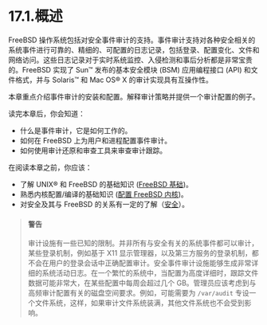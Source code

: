# 17.1.概述

FreeBSD 操作系统包括对安全事件审计的支持。事件审计支持对各种安全相关的系统事件进行可靠的、精细的、可配置的日志记录，包括登录、配置变化、文件和网络访问。这些日志记录对于实时系统监控、入侵检测和事后分析都是非常宝贵的。FreeBSD 实现了 Sun™ 发布的基本安全模块 (BSM) 应用编程接口 (API) 和文件格式，并与 Solaris™ 和 Mac OS® X 的审计实现具有互操作性。

本章重点介绍事件审计的安装和配置。解释审计策略并提供一个审计配置的例子。

读完本章后，你会知道：

* 什么是事件审计，它是如何工作的。
* 如何在 FreeBSD 上为用户和进程配置事件审计。
* 如何使用审计还原和审查工具来审查审计跟踪。

在阅读本章之前，你应该：

* 了解 UNIX® 和 FreeBSD 的基础知识 ([FreeBSD 基础](https://docs.freebsd.org/en/books/handbook/basics/index.html#basics))。
* 熟悉内核配置/编译的基础知识 ([配置 FreeBSD 内核](https://docs.freebsd.org/en/books/handbook/kernelconfig/index.html#kernelconfig))。
* 对安全及其与 FreeBSD 的关系有一定的了解（[安全](https://docs.freebsd.org/en/books/handbook/security/index.html#security)）。

> #### 警告
>
> 审计设施有一些已知的限制。并非所有与安全有关的系统事件都可以审计，某些登录机制，例如基于 X11 显示管理器，以及第三方服务的登录机制，都不会在用户的登录会话中正确配置审计。安全事件审计设施能够生成非常详细的系统活动日志。在一个繁忙的系统中，当配置为高度详细时，跟踪文件数据可能非常大，在某些配置中每周会超过几个 GB。管理员应该考虑到与高频审计配置有关的磁盘空间要求。例如，可能需要为 `/var/audit` 专设一个文件系统，这样，如果审计文件系统装满，其他文件系统也不会受到影响。
